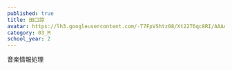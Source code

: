 ```yaml
---
published: true
title: 田口諒
avatar: https://lh3.googleusercontent.com/-T7FpVShtz08/Xt22T6qc8RI/AAAAAAAATkU/SDkQ9Za58LsugDU4YbFoZUuPC6_hMMpkACE0YCxgi/s400/r.png
category: 03_M
school_year: 2
---
```

音楽情報処理
